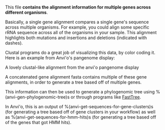 This file **contains the alignment information for multiple genes across different organisms**.

Basically, a single gene alignment compares a single gene's sequence across multiple organisms. For example, you could align some specific rRNA sequence across all of the organisms in your sample. This alignment highlights both mutations and insertions and deletions (indicated with dashes). 

Clustal programs do a great job of visualizing this data, by color coding it. Here is an example from Anvi'o's pangenome display: 

A lovely clustal-like alignment from the anvi'o pangenome display

A concatenated gene alignment fasta contains multiple of these gene alignments, in order to generate a tree based off of multiple genes. 

This information can then be used to generate a phylogenomic tree using %(anvi-gen-phylogenomic-tree)s or through programs like [FastTree](http://www.microbesonline.org/fasttree/). 

In Anvi'o, this is an output of %(anvi-get-sequences-for-gene-clusters)s (for generating a tree based off of gene clusters in your workflow) as well as %(anvi-get-sequences-for-hmm-hits)s (for generating a tree based off of the genes that got HMM hits). 

